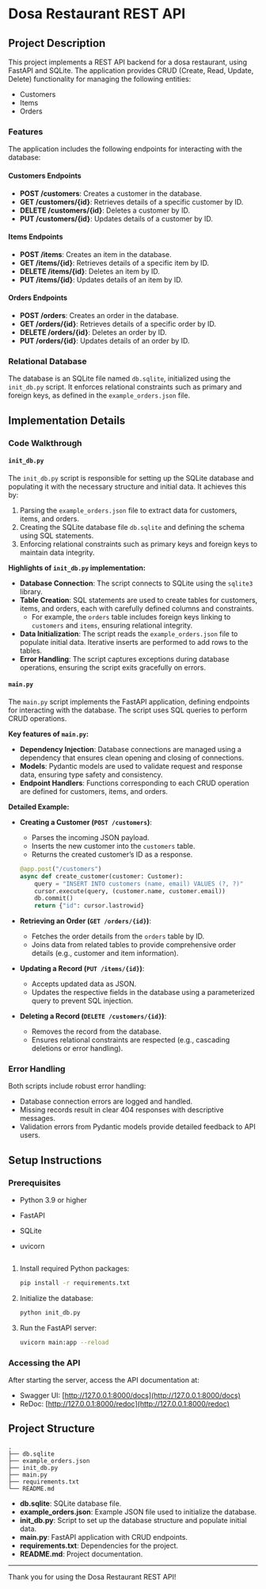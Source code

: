 # Dosa Restaurant REST API

## Project Description
This project implements a REST API backend for a dosa restaurant, using FastAPI and SQLite. The application provides CRUD (Create, Read, Update, Delete) functionality for managing the following entities:
- Customers
- Items
- Orders

### Features
The application includes the following endpoints for interacting with the database:

#### Customers Endpoints
- **POST /customers**: Creates a customer in the database.
- **GET /customers/{id}**: Retrieves details of a specific customer by ID.
- **DELETE /customers/{id}**: Deletes a customer by ID.
- **PUT /customers/{id}**: Updates details of a customer by ID.

#### Items Endpoints
- **POST /items**: Creates an item in the database.
- **GET /items/{id}**: Retrieves details of a specific item by ID.
- **DELETE /items/{id}**: Deletes an item by ID.
- **PUT /items/{id}**: Updates details of an item by ID.

#### Orders Endpoints
- **POST /orders**: Creates an order in the database.
- **GET /orders/{id}**: Retrieves details of a specific order by ID.
- **DELETE /orders/{id}**: Deletes an order by ID.
- **PUT /orders/{id}**: Updates details of an order by ID.

### Relational Database
The database is an SQLite file named `db.sqlite`, initialized using the `init_db.py` script. It enforces relational constraints such as primary and foreign keys, as defined in the `example_orders.json` file.

## Implementation Details
### Code Walkthrough

#### `init_db.py`
The `init_db.py` script is responsible for setting up the SQLite database and populating it with the necessary structure and initial data. It achieves this by:
1. Parsing the `example_orders.json` file to extract data for customers, items, and orders.
2. Creating the SQLite database file `db.sqlite` and defining the schema using SQL statements.
3. Enforcing relational constraints such as primary keys and foreign keys to maintain data integrity.

**Highlights of `init_db.py` implementation:**
- **Database Connection**: The script connects to SQLite using the `sqlite3` library.
- **Table Creation**: SQL statements are used to create tables for customers, items, and orders, each with carefully defined columns and constraints.
  - For example, the `orders` table includes foreign keys linking to `customers` and `items`, ensuring relational integrity.
- **Data Initialization**: The script reads the `example_orders.json` file to populate initial data. Iterative inserts are performed to add rows to the tables.
- **Error Handling**: The script captures exceptions during database operations, ensuring the script exits gracefully on errors.

#### `main.py`
The `main.py` script implements the FastAPI application, defining endpoints for interacting with the database. The script uses SQL queries to perform CRUD operations.

**Key features of `main.py`:**
- **Dependency Injection**: Database connections are managed using a dependency that ensures clean opening and closing of connections.
- **Models**: Pydantic models are used to validate request and response data, ensuring type safety and consistency.
- **Endpoint Handlers**: Functions corresponding to each CRUD operation are defined for customers, items, and orders.

**Detailed Example:**
- **Creating a Customer (`POST /customers`)**:
  - Parses the incoming JSON payload.
  - Inserts the new customer into the `customers` table.
  - Returns the created customer’s ID as a response.

  ```python
  @app.post("/customers")
  async def create_customer(customer: Customer):
      query = "INSERT INTO customers (name, email) VALUES (?, ?)"
      cursor.execute(query, (customer.name, customer.email))
      db.commit()
      return {"id": cursor.lastrowid}
  ```

- **Retrieving an Order (`GET /orders/{id}`)**:
  - Fetches the order details from the `orders` table by ID.
  - Joins data from related tables to provide comprehensive order details (e.g., customer and item information).

- **Updating a Record (`PUT /items/{id}`)**:
  - Accepts updated data as JSON.
  - Updates the respective fields in the database using a parameterized query to prevent SQL injection.

- **Deleting a Record (`DELETE /customers/{id}`)**:
  - Removes the record from the database.
  - Ensures relational constraints are respected (e.g., cascading deletions or error handling).

### Error Handling
Both scripts include robust error handling:
- Database connection errors are logged and handled.
- Missing records result in clear 404 responses with descriptive messages.
- Validation errors from Pydantic models provide detailed feedback to API users.

## Setup Instructions

### Prerequisites
- Python 3.9 or higher
- FastAPI
- SQLite
- uvicorn

   ```

1. Install required Python packages:
   ```bash
   pip install -r requirements.txt
   ```

3. Initialize the database:
   ```bash
   python init_db.py
   ```

4. Run the FastAPI server:
   ```bash
   uvicorn main:app --reload
   ```

### Accessing the API
After starting the server, access the API documentation at:
- Swagger UI: [http://127.0.0.1:8000/docs](http://127.0.0.1:8000/docs)
- ReDoc: [http://127.0.0.1:8000/redoc](http://127.0.0.1:8000/redoc)

## Project Structure
```
.
├── db.sqlite
├── example_orders.json
├── init_db.py
├── main.py
├── requirements.txt
└── README.md
```

- **db.sqlite**: SQLite database file.
- **example_orders.json**: Example JSON file used to initialize the database.
- **init_db.py**: Script to set up the database structure and populate initial data.
- **main.py**: FastAPI application with CRUD endpoints.
- **requirements.txt**: Dependencies for the project.
- **README.md**: Project documentation.

---

Thank you for using the Dosa Restaurant REST API!

